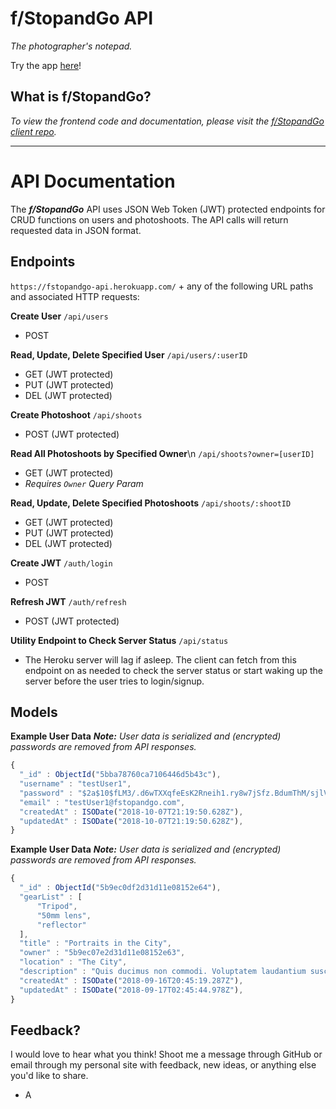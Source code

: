 # f/StopandGo API
_The photographer's notepad._

Try the app [here](https://fstopandgo.herokuapp.com)!

## What is f/StopandGo?
_To view the frontend code and documentation, please visit the [f/StopandGo client repo](https://github.com/AlexWarnes/fStopandGo)._

---



# API Documentation
The **_f/StopandGo_** API uses JSON Web Token (JWT) protected endpoints for CRUD functions on users and photoshoots. The API calls will return requested data in JSON format.



## Endpoints

`https://fstopandgo-api.herokuapp.com/` + any of the following URL paths and associated HTTP requests:

**Create User**
`/api/users` 
* POST

**Read, Update, Delete Specified User**
`/api/users/:userID` 
* GET (JWT protected)
* PUT (JWT protected)
* DEL (JWT protected)

**Create Photoshoot**
`/api/shoots` 
* POST (JWT protected)

**Read All Photoshoots by Specified Owner**\n
`/api/shoots?owner=[userID]` 
* GET (JWT protected)
* _Requires `Owner` Query Param_

**Read, Update, Delete Specified Photoshoots**
`/api/shoots/:shootID` 
* GET (JWT protected)
* PUT (JWT protected)
* DEL (JWT protected)

**Create JWT**
`/auth/login`
* POST

**Refresh JWT**
`/auth/refresh`
* POST (JWT protected)

**Utility Endpoint to Check Server Status**
`/api/status` 
* The Heroku server will lag if asleep. The client can fetch from this endpoint on as needed to check the server status or start waking up the server before the user tries to login/signup.



## Models

**Example User Data**
**_Note:_** _User data is serialized and (encrypted) passwords are removed from API responses._

```javascript
{
  "_id" : ObjectId("5bba78760ca7106446d5b43c"),
  "username" : "testUser1",
  "password" : "$2a$10$fLM3/.d6wTXXqfeEsK2Rneih1.ry8w7jSfz.BdumThM/sjlVdumPTy",
  "email" : "testUser1@fstopandgo.com",
  "createdAt" : ISODate("2018-10-07T21:19:50.628Z"),
  "updatedAt" : ISODate("2018-10-07T21:19:50.628Z"),
}
```

**Example User Data**
**_Note:_** _User data is serialized and (encrypted) passwords are removed from API responses._

```javascript
{
  "_id" : ObjectId("5b9ec0df2d31d11e08152e64"),
  "gearList" : [ 
      "Tripod", 
      "50mm lens", 
      "reflector"
  ],
  "title" : "Portraits in the City",
  "owner" : "5b9ec07e2d31d11e08152e63",
  "location" : "The City",
  "description" : "Quis ducimus non commodi. Voluptatem laudantium suscipit ratione vel quibusdam. Quam occaecati velit modi quis voluptate eum consectetur dolores. Nobis quasi incidunt laborum quae animi molestiae.",
  "createdAt" : ISODate("2018-09-16T20:45:19.287Z"),
  "updatedAt" : ISODate("2018-09-17T02:45:44.978Z"),
}
```

## Feedback?
I would love to hear what you think! Shoot me a message through GitHub or email through my personal site with feedback, new ideas, or anything else you'd like to share. 

- A